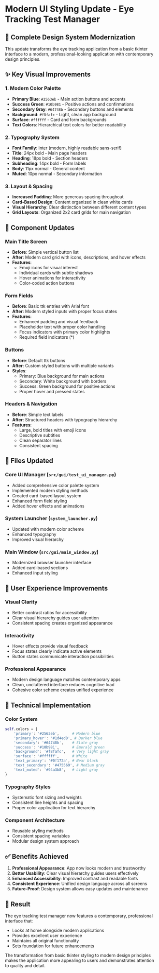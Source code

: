 # Modern UI Styling Update - Eye Tracking Test Manager

## 🎨 **Complete Design System Modernization**

This update transforms the eye tracking application from a basic tkinter interface to a modern, professional-looking application with contemporary design principles.

## ✨ **Key Visual Improvements**

### **1. Modern Color Palette**
- **Primary Blue**: `#2563eb` - Main action buttons and accents
- **Success Green**: `#10b981` - Positive actions and confirmations  
- **Secondary Gray**: `#64748b` - Secondary buttons and elements
- **Background**: `#f8fafc` - Light, clean app background
- **Surface**: `#ffffff` - Card and form backgrounds
- **Text Colors**: Hierarchical text colors for better readability

### **2. Typography System**
- **Font Family**: Inter (modern, highly readable sans-serif)
- **Title**: 24px bold - Main page headers
- **Heading**: 18px bold - Section headers  
- **Subheading**: 14px bold - Form labels
- **Body**: 11px normal - General content
- **Muted**: 10px normal - Secondary information

### **3. Layout & Spacing**
- **Increased Padding**: More generous spacing throughout
- **Card-Based Design**: Content organized in clean white cards
- **Visual Hierarchy**: Clear distinction between different content types
- **Grid Layouts**: Organized 2x2 card grids for main navigation

## 🔧 **Component Updates**

### **Main Title Screen**
- **Before**: Simple vertical button list
- **After**: Modern card grid with icons, descriptions, and hover effects
- **Features**: 
  - Emoji icons for visual interest
  - Individual cards with subtle shadows
  - Hover animations for interactivity
  - Color-coded action buttons

### **Form Fields** 
- **Before**: Basic ttk entries with Arial font
- **After**: Modern styled inputs with proper focus states
- **Features**:
  - Enhanced padding and visual feedback
  - Placeholder text with proper color handling
  - Focus indicators with primary color highlights
  - Required field indicators (*)

### **Buttons**
- **Before**: Default ttk buttons
- **After**: Custom styled buttons with multiple variants
- **Styles**:
  - Primary: Blue background for main actions
  - Secondary: White background with borders  
  - Success: Green background for positive actions
  - Proper hover and pressed states

### **Headers & Navigation**
- **Before**: Simple text labels
- **After**: Structured headers with typography hierarchy
- **Features**:
  - Large, bold titles with emoji icons
  - Descriptive subtitles
  - Clean separator lines
  - Consistent spacing

## 📁 **Files Updated**

### **Core UI Manager** (`src/gui/test_ui_manager.py`)
- Added comprehensive color palette system
- Implemented modern styling methods
- Created card-based layout system
- Enhanced form field styling
- Added hover effects and animations

### **System Launcher** (`system_launcher.py`)
- Updated with modern color scheme
- Enhanced typography
- Improved visual hierarchy

### **Main Window** (`src/gui/main_window.py`)
- Modernized browser launcher interface
- Added card-based sections
- Enhanced input styling

## 🎯 **User Experience Improvements**

### **Visual Clarity**
- Better contrast ratios for accessibility
- Clear visual hierarchy guides user attention
- Consistent spacing creates organized appearance

### **Interactivity**
- Hover effects provide visual feedback
- Focus states clearly indicate active elements
- Button states communicate interaction possibilities

### **Professional Appearance**
- Modern design language matches contemporary apps
- Clean, uncluttered interface reduces cognitive load
- Cohesive color scheme creates unified experience

## 🚀 **Technical Implementation**

### **Color System**
```python
self.colors = {
    'primary': '#2563eb',      # Modern blue
    'primary_hover': '#1d4ed8', # Darker blue
    'secondary': '#64748b',    # Slate gray
    'success': '#10b981',      # Emerald green
    'background': '#f8fafc',   # Very light gray
    'surface': '#ffffff',      # White
    'text_primary': '#0f172a', # Near black
    'text_secondary': '#475569', # Medium gray
    'text_muted': '#94a3b8',   # Light gray
}
```

### **Typography Styles**
- Systematic font sizing and weights
- Consistent line heights and spacing
- Proper color application for text hierarchy

### **Component Architecture**
- Reusable styling methods
- Consistent spacing variables
- Modular design system approach

## ✅ **Benefits Achieved**

1. **Professional Appearance**: App now looks modern and trustworthy
2. **Better Usability**: Clear visual hierarchy guides users effectively  
3. **Enhanced Accessibility**: Improved contrast and readable fonts
4. **Consistent Experience**: Unified design language across all screens
5. **Future-Proof**: Design system allows easy updates and maintenance

## 🎉 **Result**

The eye tracking test manager now features a contemporary, professional interface that:
- Looks at home alongside modern applications
- Provides excellent user experience
- Maintains all original functionality
- Sets foundation for future enhancements

The transformation from basic tkinter styling to modern design principles makes the application more appealing to users and demonstrates attention to quality and detail.